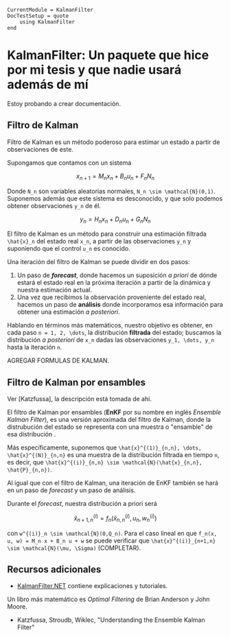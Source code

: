 ```@meta
CurrentModule = KalmanFilter
DocTestSetup = quote
    using KalmanFilter
end
```

# KalmanFilter: Un paquete que hice por mi tesis y que nadie usará además de mí

Estoy probando a crear documentación.

## Filtro de Kalman 

Filtro de Kalman es un método poderoso para estimar un estado a partir de observaciones de este. 

Supongamos que contamos con un sistema 
```math 
x_{n+1} = M_n x_n + B_n u_n + F_n N_n
```
Donde ``N_n`` son variables aleatorias normales, ``N_n \sim \mathcal{N}(0,1)``. Suponemos además que este sistema es desconocido, y que solo podemos obtener observaciones ``y_n`` de él.
```math 
y_n = H_n x_n + D_n u_n + G_n N_n 
```
El filtro de Kalman es un método para construir una estimación filtrada ``\hat{x}_n`` del estado real ``x_n``, a partir de las observaciones ``y_n`` y suponiendo que el control ``u_n`` es conocido. 

Una iteración del filtro de Kalman se puede dividir en dos pasos: 
1. Un paso de _**forecast**_, donde hacemos un suposición *a priori* de dónde estará el estado real en la próxima iteración a partir de la dinámica y nuestra estimación actual.
2. Una vez que recibimos la observación proveniente del estado real, hacemos un paso de **análisis** donde incorporamos esa información para obtener una estimación *a posteriori*.

Hablando en términos más matemáticos, nuestro objetivo es obtener, en cada paso ``n = 1, 2, \dots``, la distribución **filtrada** del estado; buscamos la distribución *a posteriori* de ``x_n`` dadas las observaciones ``y_1, \dots, y_n`` hasta la iteración ``n``.


AGREGAR FORMULAS DE KALMAN. 

## Filtro de Kalman por ensambles 

Ver [Katzfussa], la descripción está tomada de ahí.

El filtro de Kalman por ensambles (**EnKF** por su nombre en inglés *Ensemble Kalman Filter*), es una versión aproximada del filtro de Kalman, donde la distrubución del estado se representa con una muestra o "ensamble" de esa distribución . 

Más específicamente, suponemos que ``\hat{x}^{(1)}_{n,n}, \dots, \hat{x}^{(N)}_{n,n}`` es una muestra de la distribución filtrada en tiempo ``n``, es decir, que ``\hat{x}^{(i)}_{n,n} \sim \mathcal{N}(\hat{x}_{n,n}, \hat{P}_{n,n})``. 

Al igual que con el filtro de Kalman, una iteración de EnKF también se hará en un paso de *forecast* y un paso de análisis. 

Durante el *forecast*, nuestra distribución a priori será 
```math
\hat{x}^{(i)}_{n+1,n} = f_n(\hat{x}^{(i)}_{n,n}, u_n, w^{(i)}_n)
```
con ``w^{(i)}_n \sim \mathcal{N}(0,Q_n)``. Para el caso lineal en que ``f_n(x, u, w) = M_n x + B_n u + w`` se puede verificar que ``\hat{x}^{(i)}_{n+1,n} \sim \mathcal{N}(\mu, \Sigma)`` (COMPLETAR).


## Recursos adicionales 
- [KalmanFilter.NET](https://www.kalmanfilter.net/default.aspx) contiene explicaciones y tutoriales.

Un libro más matemático es 
*Optimal Filtering* de Brian Anderson y John Moore.

- Katzfussa, Stroudb, Wiklec, "Understanding the Ensemble Kalman Filter"


